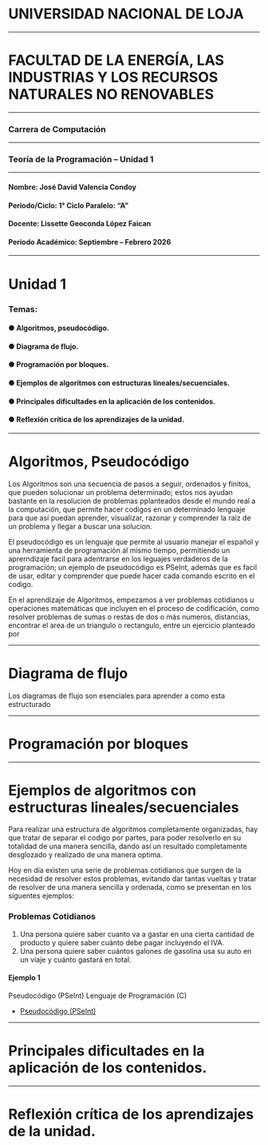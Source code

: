# UNIVERSIDAD NACIONAL DE LOJA
----
# FACULTAD DE LA ENERGÍA, LAS INDUSTRIAS Y LOS RECURSOS NATURALES NO RENOVABLES
----
### Carrera de Computación
----
### Teoría de la Programación – Unidad 1
----

#### Nombre:  José David Valencia Condoy
#### Periodo/Ciclo: 1° Ciclo                        Paralelo: “A”
#### Docente: Lissette Geoconda López Faican
#### Periodo Académico: Septiembre – Febrero 2026

----

# Unidad 1

### Temas:
#### ● Algoritmos, pseudocódigo.
#### ● Diagrama de flujo.
#### ● Programación por bloques.
#### ● Ejemplos de algoritmos con estructuras lineales/secuenciales.
#### ● Principales dificultades en la aplicación de los contenidos.
#### ● Reflexión crítica de los aprendizajes de la unidad.

----

# Algoritmos, Pseudocódigo

Los Algoritmos son una secuencia de pasos a seguir, ordenados y finitos, que pueden solucionar un problema determinado; estos nos ayudan bastante en la resolucion de problemas pplanteados desde el mundo real a la computación, que permite hacer codigos en un determinado lenguaje para que así puedan aprender, visualizar, razonar y comprender la raíz de un problema y llegar a buscar una solucion.

El pseudocódigo es un lenguaje que permite al usuario manejar el español y una herramienta de programación al mismo tiempo, permitiendo un aprerndizaje facil para adentrarse en los leguajes verdaderos de la programación; un ejemplo de pseudocódigo es PSeInt, además que es facil de usar, editar y comprender que puede hacer cada comando escrito en el codigo.

En el aprendizaje de Algoritmos, empezamos a ver problemas cotidianos u operaciones matemáticas que incluyen en el proceso de codificación, como resolver problemas de sumas o restas de dos o más numeros, distancias, encontrar el area de un triangulo o rectangulo, entre un ejercicio planteado por 

----

# Diagrama de flujo

Los diagramas de flujo son esenciales para aprender a como esta estructurado 


----

#  Programación por bloques

----

# Ejemplos de algoritmos con estructuras lineales/secuenciales

Para realizar una estructura de algoritmos completamente organizadas, hay que tratar de separar el codigo por partes, para poder resolverlo en su totalidad de una manera sencilla, dando así un resultado completamente desglozado y realizado de una manera optima.

Hoy en día existen una serie de problemas cotidianos que surgen de la necesidad de resolver estos problemas, evitando dar tantas vueltas y tratar de resolver de una manera sencilla y ordenada, como se presentan en los siguentes ejemplos:

### Problemas Cotidianos

1. Una persona quiere saber cuanto va a gastar en una cierta cantidad de producto y quiere saber cuánto debe pagar incluyendo el IVA.
2. Una persona quiere saber cuántos galones de gasolina usa su auto en un viaje y cuánto gastará en total.

#### Ejemplo 1

Pseudocódigo (PSeInt)
Lenguaje de Programación (C)
* [Pseudocódigo (PSeInt)](https://github.com/js-valencia/Teor-a-de-la-Programaci-n-Portafolio/blob/main/Calculo_gasto_de_productos.psc)

----

# Principales dificultades en la aplicación de los contenidos.

----

# Reflexión crítica de los aprendizajes de la unidad.






































